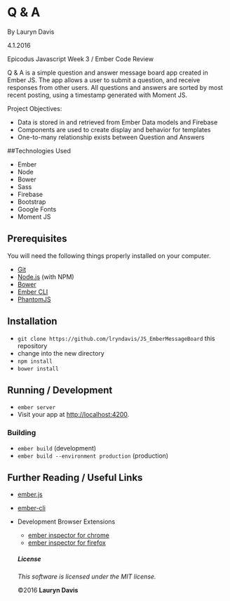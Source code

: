 # Q & A

By Lauryn Davis

4.1.2016

Epicodus Javascript Week 3 / Ember Code Review

Q & A is a simple question and answer message board app created in Ember JS. The app allows a user to submit a question, and receive responses from other users. All questions and answers are sorted by most recent posting, using a timestamp generated with Moment JS.

Project Objectives:

* Data is stored in and retrieved from Ember Data models and Firebase
* Components are used to create display and behavior for templates
* One-to-many relationship exists between Question and Answers

##Technologies Used

* Ember
* Node
* Bower
* Sass
* Firebase
* Bootstrap
* Google Fonts
* Moment JS

## Prerequisites

You will need the following things properly installed on your computer.

* [Git](http://git-scm.com/)
* [Node.js](http://nodejs.org/) (with NPM)
* [Bower](http://bower.io/)
* [Ember CLI](http://ember-cli.com/)
* [PhantomJS](http://phantomjs.org/)

## Installation

* `git clone https://github.com/lryndavis/JS_EmberMessageBoard` this repository
* change into the new directory
* `npm install`
* `bower install`


## Running / Development

* `ember server`
* Visit your app at [http://localhost:4200](http://localhost:4200).


### Building

* `ember build` (development)
* `ember build --environment production` (production)


## Further Reading / Useful Links

* [ember.js](http://emberjs.com/)
* [ember-cli](http://ember-cli.com/)
* Development Browser Extensions
  * [ember inspector for chrome](https://chrome.google.com/webstore/detail/ember-inspector/bmdblncegkenkacieihfhpjfppoconhi)
  * [ember inspector for firefox](https://addons.mozilla.org/en-US/firefox/addon/ember-inspector/)

  ##### License

  *This software is licensed under the MIT license.*

  &copy;2016 **Lauryn Davis**
